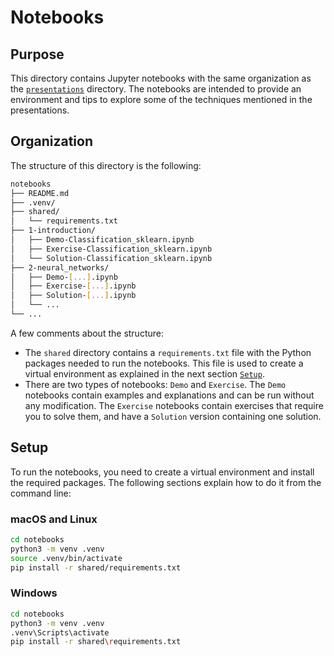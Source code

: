 # Notebooks

## Purpose

This directory contains Jupyter notebooks with the same organization as the [`presentations`](../presentations) directory. The notebooks are intended to provide an environment and tips to explore some of the techniques mentioned in the presentations.

## Organization

The structure of this directory is the following:

```bash
notebooks
├── README.md
├── .venv/
├── shared/
│   └── requirements.txt
├── 1-introduction/
│   ├── Demo-Classification_sklearn.ipynb
│   ├── Exercise-Classification_sklearn.ipynb
│   └── Solution-Classification_sklearn.ipynb
├── 2-neural_networks/
│   ├── Demo-[...].ipynb
│   ├── Exercise-[...].ipynb
│   ├── Solution-[...].ipynb
│   └── ...
└── ...
```

A few comments about the structure:

- The `shared` directory contains a `requirements.txt` file with the Python packages needed to run the notebooks. This file is used to create a virtual environment as explained in the next section [`Setup`](#setup).
- There are two types of notebooks: `Demo` and `Exercise`. The `Demo` notebooks contain examples and explanations and can be run without any modification. The `Exercise` notebooks contain exercises that require you to solve them, and have a `Solution` version containing one solution.

## Setup

To run the notebooks, you need to create a virtual environment and install the required packages. The following sections explain how to do it from the command line:

### macOS and Linux

```bash
cd notebooks
python3 -m venv .venv
source .venv/bin/activate
pip install -r shared/requirements.txt
```

### Windows

```bash
cd notebooks
python3 -m venv .venv
.venv\Scripts\activate
pip install -r shared\requirements.txt
```
